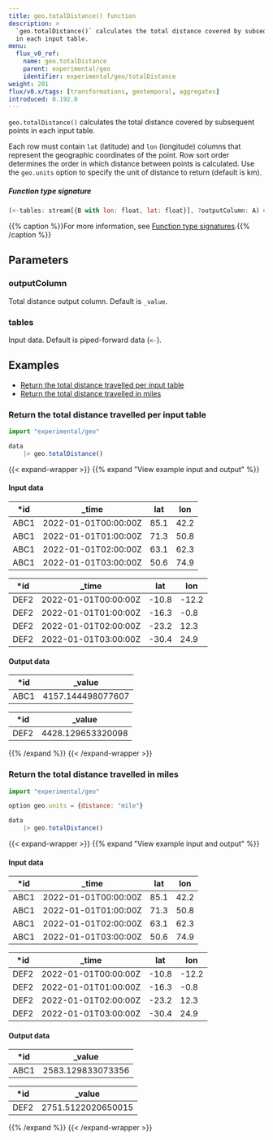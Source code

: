 ```yaml
---
title: geo.totalDistance() function
description: >
  `geo.totalDistance()` calculates the total distance covered by subsequent points
  in each input table.
menu:
  flux_v0_ref:
    name: geo.totalDistance
    parent: experimental/geo
    identifier: experimental/geo/totalDistance
weight: 201
flux/v0.x/tags: [transformations, geotemporal, aggregates]
introduced: 0.192.0
---
```


<!------------------------------------------------------------------------------

IMPORTANT: This page was generated from comments in the Flux source code. Any
edits made directly to this page will be overwritten the next time the
documentation is generated. 

To make updates to this documentation, update the function comments above the
function definition in the Flux source code:

https://github.com/influxdata/flux/blob/master/stdlib/experimental/geo/geo.flux#L1081-L1106

Contributing to Flux: https://github.com/influxdata/flux#contributing
Fluxdoc syntax: https://github.com/influxdata/flux/blob/master/docs/fluxdoc.md

------------------------------------------------------------------------------->

`geo.totalDistance()` calculates the total distance covered by subsequent points
in each input table.

Each row must contain `lat` (latitude) and `lon` (longitude) columns that
represent the geographic coordinates of the point.
Row sort order determines the order in which distance between points is calculated.
Use the `geo.units` option to specify the unit of distance to return (default is km).

##### Function type signature

```js
(<-tables: stream[{B with lon: float, lat: float}], ?outputColumn: A) => stream[C] where C: Record
```

{{% caption %}}For more information, see [Function type signatures](/flux/v0/function-type-signatures/).{{% /caption %}}

## Parameters

### outputColumn

Total distance output column. Default is `_value`.



### tables

Input data. Default is piped-forward data (`<-`).




## Examples

- [Return the total distance travelled per input table](#return-the-total-distance-travelled-per-input-table)
- [Return the total distance travelled in miles](#return-the-total-distance-travelled-in-miles)

### Return the total distance travelled per input table

```js
import "experimental/geo"

data
    |> geo.totalDistance()

```

{{< expand-wrapper >}}
{{% expand "View example input and output" %}}

#### Input data

| *id  | _time                | lat  | lon  |
| ---- | -------------------- | ---- | ---- |
| ABC1 | 2022-01-01T00:00:00Z | 85.1 | 42.2 |
| ABC1 | 2022-01-01T01:00:00Z | 71.3 | 50.8 |
| ABC1 | 2022-01-01T02:00:00Z | 63.1 | 62.3 |
| ABC1 | 2022-01-01T03:00:00Z | 50.6 | 74.9 |

| *id  | _time                | lat   | lon   |
| ---- | -------------------- | ----- | ----- |
| DEF2 | 2022-01-01T00:00:00Z | -10.8 | -12.2 |
| DEF2 | 2022-01-01T01:00:00Z | -16.3 | -0.8  |
| DEF2 | 2022-01-01T02:00:00Z | -23.2 | 12.3  |
| DEF2 | 2022-01-01T03:00:00Z | -30.4 | 24.9  |


#### Output data

| *id  | _value            |
| ---- | ----------------- |
| ABC1 | 4157.144498077607 |

| *id  | _value            |
| ---- | ----------------- |
| DEF2 | 4428.129653320098 |

{{% /expand %}}
{{< /expand-wrapper >}}

### Return the total distance travelled in miles

```js
import "experimental/geo"

option geo.units = {distance: "mile"}

data
    |> geo.totalDistance()

```

{{< expand-wrapper >}}
{{% expand "View example input and output" %}}

#### Input data

| *id  | _time                | lat  | lon  |
| ---- | -------------------- | ---- | ---- |
| ABC1 | 2022-01-01T00:00:00Z | 85.1 | 42.2 |
| ABC1 | 2022-01-01T01:00:00Z | 71.3 | 50.8 |
| ABC1 | 2022-01-01T02:00:00Z | 63.1 | 62.3 |
| ABC1 | 2022-01-01T03:00:00Z | 50.6 | 74.9 |

| *id  | _time                | lat   | lon   |
| ---- | -------------------- | ----- | ----- |
| DEF2 | 2022-01-01T00:00:00Z | -10.8 | -12.2 |
| DEF2 | 2022-01-01T01:00:00Z | -16.3 | -0.8  |
| DEF2 | 2022-01-01T02:00:00Z | -23.2 | 12.3  |
| DEF2 | 2022-01-01T03:00:00Z | -30.4 | 24.9  |


#### Output data

| *id  | _value            |
| ---- | ----------------- |
| ABC1 | 2583.129833073356 |

| *id  | _value             |
| ---- | ------------------ |
| DEF2 | 2751.5122020650015 |

{{% /expand %}}
{{< /expand-wrapper >}}
